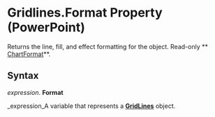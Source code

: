 
# Gridlines.Format Property (PowerPoint)

Returns the line, fill, and effect formatting for the object. Read-only  ** [ChartFormat](bba095c6-2abf-eb14-10d4-35686c06941c.md)**.


## Syntax

 _expression_. **Format**

 _expression_A variable that represents a  **[GridLines](10b45c4c-05a3-f722-15ca-ad0242625edb.md)** object.

